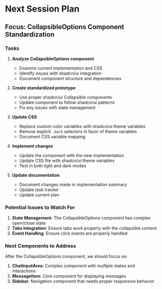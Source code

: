 # Next Session Plan

## Focus: CollapsibleOptions Component Standardization

### Tasks

1. **Analyze CollapsibleOptions component**
   - Examine current implementation and CSS
   - Identify issues with shadcn/ui integration
   - Document component structure and dependencies

2. **Create standardized prototype**
   - Use proper shadcn/ui Collapsible components
   - Update component to follow shadcn/ui patterns
   - Fix any issues with state management

3. **Update CSS**
   - Replace custom color variables with shadcn/ui theme variables
   - Remove explicit `.dark` selectors in favor of theme variables
   - Document CSS variable mapping

4. **Implement changes**
   - Update the component with the new implementation
   - Update CSS file with shadcn/ui theme variables
   - Test in both light and dark modes

5. **Update documentation**
   - Document changes made in implementation summary
   - Update task tracker
   - Update current plan

### Potential Issues to Watch For

1. **State Management**: The CollapsibleOptions component has complex open/close state
2. **Tabs Integration**: Ensure tabs work properly with the collapsible content
3. **Event Handling**: Ensure click events are properly handled

### Next Components to Address

After the CollapsibleOptions component, we should focus on:

1. **ChatInputArea**: Complex component with multiple states and interactions
2. **MessageItem**: Core component for displaying messages
3. **Sidebar**: Navigation component that needs proper responsive behavior